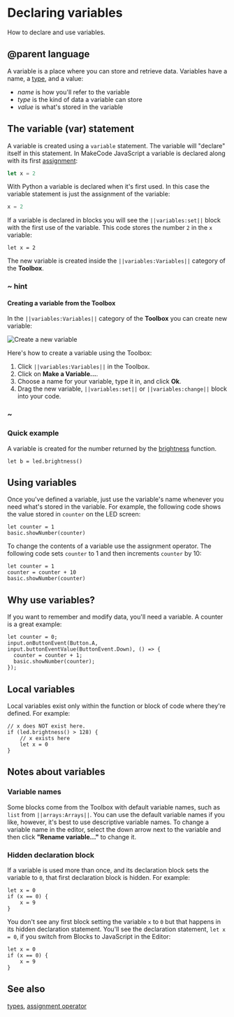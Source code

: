 # Declaring variables

How to declare and use variables.

## @parent language

A variable is a place where you can store and retrieve data. Variables have a name, a [type](/types), and a value:

* *name* is how you'll refer to the variable
* *type* is the kind of data a variable can store
* *value* is what's stored in the variable

## The variable (var) statement

A variable is created using a `variable` statement. The variable will "declare" itself in this statement. In MakeCode JavaScript a variable is declared along with its first [assignment](/blocks/variables/assign):

```typescript
let x = 2
```

With Python a variable is declared when it's first used. In this case the variable statement is just the assignment of the variable:

```python
x = 2
```

If a variable is declared in blocks you will see the ``||variables:set||`` block with the first use of the variable. This code stores the number `2` in the `x` variable:

```blocks
let x = 2
```

The new variable is created inside the ``||variables:Variables||`` category of the **Toolbox**.

### ~ hint

#### Creating a variable from the Toolbox

In the ``||variables:Variables||`` category of the **Toolbox** you can create new variable:

![Create a new variable](/static/blocks/variables/create.gif)

Here's how to create a variable using the Toolbox:

1. Click ``||variables:Variables||`` in the Toolbox.
2. Click on **Make a Variable...**.
3. Choose a name for your variable, type it in, and click **Ok**.
4. Drag the new variable, ``||variables:set||`` or ``||variables:change||`` block into your code. 

### ~

### Quick example

A variable is created for the number returned by the [brightness](/reference/led/brightness) function.

```blocks
let b = led.brightness()
```

## Using variables

Once you've defined a variable, just use the variable's name whenever you need what's stored in the variable. For example, the following code shows the value stored in `counter` on the LED screen:

```blocks
let counter = 1
basic.showNumber(counter)
```

To change the contents of a variable use the assignment operator. The following code sets `counter` to 1 and then increments `counter` by 10:

```blocks
let counter = 1
counter = counter + 10
basic.showNumber(counter)
```

## Why use variables?

If you want to remember and modify data, you'll need a variable. 
A counter is a great example:

```blocks
let counter = 0;
input.onButtonEvent(Button.A, input.buttonEventValue(ButtonEvent.Down), () => { 
  counter = counter + 1;
  basic.showNumber(counter);
});
```

## Local variables

Local variables exist only within the function or block of code where they're defined. For example:

```blocks
// x does NOT exist here.
if (led.brightness() > 128) {
    // x exists here
    let x = 0
}
```

## Notes about variables

### Variable names

Some blocks come from the Toolbox with default variable names, such as `list` from ``||arrays:Arrays||``.
You can use the default variable names if you like, however, it's best to use descriptive variable names. To change a variable name in the editor, select the down arrow next to the variable and then click **"Rename variable..."** to change it.

### Hidden declaration block

If a variable is used more than once, and its declaration block sets the variable to `0`, that first declaration block is hidden. For example:

```blocks
let x = 0
if (x == 0) {
    x = 9
}
```

You don't see any first block setting the variable `x` to `0` but that happens in its hidden declaration statement. You'll see the declaration statement, `let x = 0`, if you switch from Blocks to JavaScript in the Editor:

```typescript-ignore
let x = 0
if (x == 0) {
    x = 9
}
```

## See also

[types](/types), [assignment operator](/blocks/variables/assign)

